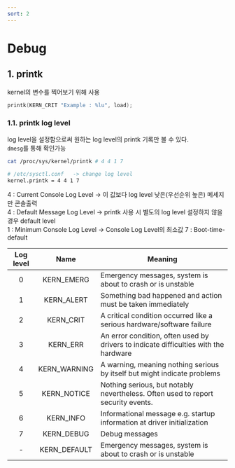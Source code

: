```yaml
---
sort: 2
---
```


# Debug

## 1. printk
kernel의 변수를 찍어보기 위해 사용

```c
printk(KERN_CRIT "Example : %lu", load);
```
### 1.1. printk log level
log level을 설정함으로써 원하는 log level의 printk 기록만 볼 수 있다.  
`dmesg`를 통해 확인가능  

```bash
cat /proc/sys/kernel/printk # 4 4 1 7

# /etc/sysctl.conf   -> change log level
kernel.printk = 4 4 1 7
```
4 : Current Console Log Level -> 이 값보다 log level 낮은(우선순위 높은) 메세지만 콘솔출력  
4 : Default Message Log Level -> printk 사용 시 별도의 log level 설정하지 않을 경우 default level  
1 : Minimum Console Log Level -> Console Log Level의 최소값
7 : Boot-time-default

Log level|Name|Meaning
:---: |:---:| ----
 0 | KERN_EMERG | Emergency messages, system is about to crash or is unstable
 1 | KERN_ALERT | Something bad happened and action must be taken immediately	
 2 | KERN_CRIT | A critical condition occurred like a serious hardware/software failure
 3 | KERN_ERR | An error condition, often used by drivers to indicate difficulties with the hardware
 4 | KERN_WARNING | A warning, meaning nothing serious by itself but might indicate problems
 5 | KERN_NOTICE | Nothing serious, but notably nevertheless. Often used to report security events.
 6 | KERN_INFO | Informational message e.g. startup information at driver initialization
 7 | KERN_DEBUG | Debug messages
 - | KERN_DEFAULT | Emergency messages, system is about to crash or is unstable

